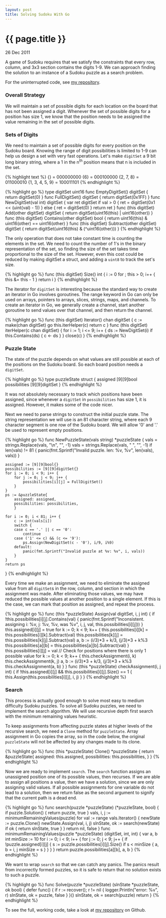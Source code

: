 ```yaml
---
layout: post
title: Solving Sudoku With Go
---
```


# {{ page.title }}

26 Dec 2011

A game of Sudoku requires that we satisfy the constraints that every row, column, and 3x3 section contains the digits 1-9. We can approach finding the solution to an instance of a Sudoku puzzle as a search problem. 

For the uninterrupted code, see [my repository](http://github.com/kevinm416/kevinm416.github.com/tree/master/code/sudoku).

### Overall Strategy

We will maintain a set of possible digits for each location on the board that has not been assigned a digit. Whenever the set of possible digits for a position has size 1, we know that the position needs to be assigned the value remaining in the set of possible digits.  

### Sets of Digits

We need to maintain a set of possible digits for every position on the Sudoku board. Knowing the range of digit possibilities is limited to 1-9 can help us design a set with very fast operations. Let's make `digitSet` a 9 bit long binary string, where a 1 in the n<sup>th</sup> position means that n is included in the set.

{% highlight text %}
{}              = 000000000
{6}             = 000100000
{2, 7, 8}       = 011000010
{1, 3, 4, 5, 9} = 100011101
{% endhighlight %}

{% highlight go %}
type digitSet uint16
func EmptyDigitSet() digitSet { return digitSet(0) }
func FullDigitSet() digitSet { return digitSet(0x1FF) }
func NewDigitSet(val int) digitSet {
    var ret digitSet
    if val > 0 {
        ret = digitSet(0x1 << (uint(val) - 1))
    } else {
        ret = digitSet(0)
    }
    return ret
}
func (this digitSet) Add(other digitSet) digitSet {
    return digitSet(uint16(this) | uint16(other))
}
func (this digitSet) Contains(other digitSet) bool {
    return uint16(this) & uint16(other) == uint16(other)
}
func (this digitSet) Subtract(other digitSet) digitSet {
    return digitSet(uint16(this) & (^uint16(other)))
}
{% endhighlight %}

The only operation that does not take constant time is counting the elements in the set. We need to count the number of 1's in the binary representation of the set, so finding the size of the set takes time proportional to the size of the set. However, even this cost could be reduced by making digitSet a struct, and adding a `uint8` to track the set's size.

{% highlight go %}
func (this digitSet) Size() int {
    i := 0
    for ; this > 0; i++ {
        this &= this - 1
    }
    return i
}
{% endhighlight %}

The iterator for `digitSet` is interesting because the standard way to create an iterator in Go involves goroutines. The range keyword in Go can only be used on arrays, pointers to arrays, slices, strings, maps, and channels. To create an iterator in Go, we generally create a channel, start another goroutine to send values over that channel, and then return the channel.

{% highlight go %}
func (this digitSet) Iterator() chan digitSet {
    c := make(chan digitSet)
    go this.iterHelper(c)
    return c
}
func (this digitSet) iterHelper(c chan digitSet) {
    for i := 1; i <= 9; i++ {
        ds := NewDigitSet(i)
        if this.Contains(ds) {
            c <- ds
        }
    }
    close(c)
}
{% endhighlight %}

### Puzzle State

The state of the puzzle depends on what values are still possible at each of the positions on the Sudoku board. So each board position needs a `digitSet`.

{% highlight go %}
type puzzleState struct {
    assigned      [9][9]bool
    possibilities [9][9]digitSet
}
{% endhighlight %} 

It was not absolutely necessary to track which positions have been assigned, since whenever a `digitSet` in `possibilities` has size 1, it is assigned. However, it makes some of the code nicer.

Next we need to parse strings to construct the initial puzzle state. The string representation we will use is an 81 character string, where each 9 character segment is one row of the Sudoku board. We will allow '0' and '.' be used to represent empty positions. 

{% highlight go %}
func NewPuzzleState(vals string) *puzzleState {
    vals = strings.Replace(vals, "\n", "", -1)
    vals = strings.Replace(vals, " ", "", -1)
    if len(vals) != 81 {
        panic(fmt.Sprintf("Invalid puzzle. len: %v, %v", len(vals), vals))
    }

    assigned := [9][9]bool{}
    possibilities := [9][9]digitSet{}
    for i := 0; i < 9; i++ {
        for j := 0; j < 9; j++ {
            possibilities[i][j] = FullDigitSet()
        }
    }
    ps := &puzzleState{
        assigned: assigned,
        possibilities: possibilities,
        }
    
    for i := 0; i < 81; i++ {
        c := int(vals[i])
        switch {
        case c == '.' || c == '0':
            continue
        case ('1' <= c) && (c <= '9'):
            ps.Assign(NewDigitSet(c - '0'), i/9, i%9)
        default:
            panic(fmt.Sprintf("Invalid puzzle at %v: %v", i, vals))
        }
    }
    return ps
}
{% endhighlight %}

Every time we make an assignment, we need to eliminate the assigned value from all `digitSet`s in the row, column, and section in which the assignment was made. After eliminating those values, we may have reduced the possible values at another position to a single element. If this is the case, we can mark that position as assigned, and repeat the process.

{% highlight go %}
func (this *puzzleState) Assign(val digitSet, i, j int) {
    if !this.possibilities[i][j].Contains(val) {
        panic(fmt.Sprintf("Inconsistent. assigning i: %v, j: %v, %v, was %v",
			i, j, val, this.possibilities[i][j]))
    }
    this.assigned[i][j] = true
    for k := 0; k < 9; k++ {
        this.possibilities[i][k] = this.possibilities[i][k].Subtract(val)
        this.possibilities[k][j] = this.possibilities[k][j].Subtract(val)
        a, b := (i/3)*3 + k/3, (j/3)*3 + k%3
        this.possibilities[a][b] = this.possibilities[a][b].Subtract(val)
    }
    this.possibilities[i][j] = val
    // Check for positions where there is only 1 possible value
    for k := 0; k < 9; k++ {
        this.checkAssignment(i, k)
        this.checkAssignment(k, j)
        a, b := (i/3)*3 + k/3, (j/3)*3 + k%3
        this.checkAssignment(a, b)
    }
}
func (this *puzzleState) checkAssignment(i, j int) {
    if !this.assigned[i][j] &&
            this.possibilities[i][j].Size() == 1 {
        this.Assign(this.possibilities[i][j], i, j)
    }
}
{% endhighlight %}

### Search

This process is actually good enough to solve most easy to medium difficulty Sudoku puzzles. To solve all Sudoku puzzles, we need to implement the search algorithm. We will use recursive depth first search with the minimum remaining values heuristic. 

To keep assignments from affecting puzzle states at higher levels of the recursive search, we need a `Clone` method for `puzzleState`. Array assignment in Go copies the array, so in the code below, the original `puzzleState` will not be affected by any changes made to its clone. 

{% highlight go %}
func (this *puzzleState) Clone() *puzzleState {
    return &puzzleState{
        assigned: this.assigned,
        possibilities: this.possibilities,
        }
}
{% endhighlight %}

Now we are ready to implement `search`. The `search` function assigns an unassigned position one of its possible values, then recurses. If we are able to assign all positions a value, then we have a solution, since we are only assigning valid values. If all possible assignments for one variable do not lead to a solution, then we return false as the second argument to signify that the current path is a dead end.

{% highlight go %}
func search(puzzle *puzzleState) (*puzzleState, bool) {
    if puzzle.Solution() {
        return puzzle, true
    }
    vals, i, j := minimumRemainingValues(puzzle)
    for val := range vals.Iterator() {
        newState := puzzle.Clone()
        newState.Assign(val, i, j)
        slnState, ok := search(newState)
        if ok {
            return slnState, true
        }
    }
    return nil, false
}
func minimumRemainingValues(puzzle *puzzleState) (digitSet, int, int) {
    var a, b int
    minSize := 10
    for i := 0; i < 9; i++ {
        for j := 0; j < 9; j++ {
            if !puzzle.assigned[i][j] {
                s := puzzle.possibilities[i][j].Size()
                if s < minSize {
                    a, b = i, j
                    minSize = s
                }
            }
        }
    }
    return puzzle.possibilities[a][b], a, b
}
{% endhighlight %}

We want to wrap `search` so that we can catch any panics. The panics result from incorrectly formed puzzles, so it is safe to return that no solution exists to such a puzzle.

{% highlight go %}
func Solve(puzzle *puzzleState) (slnState *puzzleState, ok bool) {
    defer func() {
        if r := recover(); r != nil {
            logger.Println("error: %v", r)
            slnState, ok = puzzle, false
        }
    }()
    slnState, ok = search(puzzle)
    return
}
{% endhighlight %}

To see the full, working code, take a look at [my repository](http://www.github.com/kevinm416/sudoku-golang) on Github. 
